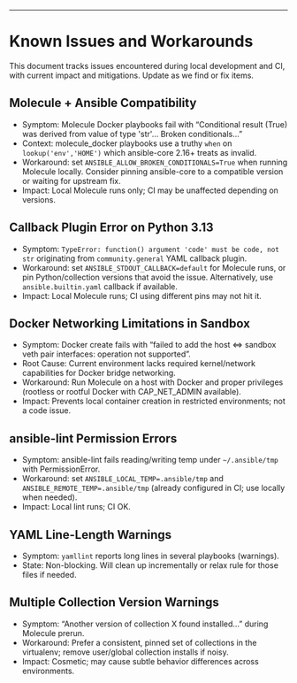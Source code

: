 ---
# Known Issues and Workarounds

This document tracks issues encountered during local development and CI, with current impact and mitigations. Update as we find or fix items.

## Molecule + Ansible Compatibility
- Symptom: Molecule Docker playbooks fail with “Conditional result (True) was derived from value of type 'str'… Broken conditionals…”
- Context: molecule_docker playbooks use a truthy `when` on `lookup('env','HOME')` which ansible-core 2.16+ treats as invalid.
- Workaround: set `ANSIBLE_ALLOW_BROKEN_CONDITIONALS=True` when running Molecule locally. Consider pinning ansible-core to a compatible version or waiting for upstream fix.
- Impact: Local Molecule runs only; CI may be unaffected depending on versions.

## Callback Plugin Error on Python 3.13
- Symptom: `TypeError: function() argument 'code' must be code, not str` originating from `community.general` YAML callback plugin.
- Workaround: set `ANSIBLE_STDOUT_CALLBACK=default` for Molecule runs, or pin Python/collection versions that avoid the issue. Alternatively, use `ansible.builtin.yaml` callback if available.
- Impact: Local Molecule runs; CI using different pins may not hit it.

## Docker Networking Limitations in Sandbox
- Symptom: Docker create fails with “failed to add the host <=> sandbox veth pair interfaces: operation not supported”.
- Root Cause: Current environment lacks required kernel/network capabilities for Docker bridge networking.
- Workaround: Run Molecule on a host with Docker and proper privileges (rootless or rootful Docker with CAP_NET_ADMIN available).
- Impact: Prevents local container creation in restricted environments; not a code issue.

## ansible-lint Permission Errors
- Symptom: ansible-lint fails reading/writing temp under `~/.ansible/tmp` with PermissionError.
- Workaround: set `ANSIBLE_LOCAL_TEMP=.ansible/tmp` and `ANSIBLE_REMOTE_TEMP=.ansible/tmp` (already configured in CI; use locally when needed).
- Impact: Local lint runs; CI OK.

## YAML Line-Length Warnings
- Symptom: `yamllint` reports long lines in several playbooks (warnings).
- State: Non-blocking. Will clean up incrementally or relax rule for those files if needed.

## Multiple Collection Version Warnings
- Symptom: “Another version of collection X found installed…” during Molecule prerun.
- Workaround: Prefer a consistent, pinned set of collections in the virtualenv; remove user/global collection installs if noisy.
- Impact: Cosmetic; may cause subtle behavior differences across environments.

